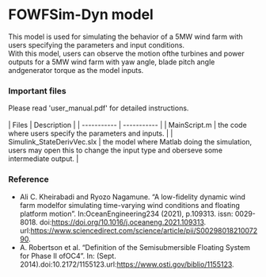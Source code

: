 # FOWFSim-Dyn model

This model is used for simulating the behavior of a 5MW wind farm with users specifying the parameters and input conditions.
<br />
With this model, users can observe the motion ofthe turbines and power outputs for a 5MW wind farm with yaw angle, blade pitch angle andgenerator torque as the model inputs.

### Important files

Please read 'user_manual.pdf' for detailed instructions.
<br />
<br />
| Files      | Description |
| ----------- | ----------- |
| MainScript.m      | the code where users specify the parameters and inputs.       |
| Simulink_StateDerivVec.slx   | the model where Matlab doing the simulation, users may open this to change the input type and oberseve some intermediate output.       | 


### Reference
-  Ali  C.  Kheirabadi  and  Ryozo  Nagamune.  “A  low-fidelity  dynamic  wind  farm  modelfor simulating time-varying wind conditions and floating platform motion”. In:OceanEngineering234 (2021), p.109313. issn: 0029-8018. doi:https://doi.org/10.1016/j.oceaneng.2021.109313. url:https://www.sciencedirect.com/science/article/pii/S0029801821007290.
- A. Robertson et al. “Definition of the Semisubmersible Floating System for Phase II ofOC4”. In: (Sept. 2014).doi:10.2172/1155123.url:https://www.osti.gov/biblio/1155123.
